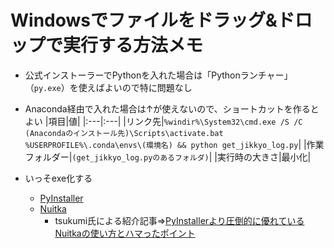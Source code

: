 # Windowsでファイルをドラッグ&ドロップで実行する方法メモ

- 公式インストーラーでPythonを入れた場合は「Pythonランチャー」（`py.exe`）を使えばよいので特に問題なし

- Anaconda経由で入れた場合は↑が使えないので、ショートカットを作るとよい
	|項目|値|
	|:---|:---|
	|リンク先|`%windir%\System32\cmd.exe /S /C (Anacondaのインストール先)\Scripts\activate.bat %USERPROFILE%\.conda\envs\(環境名) && python get_jikkyo_log.py`|
	|作業フォルダー|`(get_jikkyo_log.pyのあるフォルダ)`|
	|実行時の大きさ|最小化|

- いっそexe化する
	- [PyInstaller](http://www.pyinstaller.org/)
	- [Nuitka](https://nuitka.net/)
		- tsukumi氏による紹介記事⇒[PyInstallerより圧倒的に優れているNuitkaの使い方とハマったポイント](https://blog.tsukumijima.net/article/python-nuitka-usage/ "つくみ島だより")
